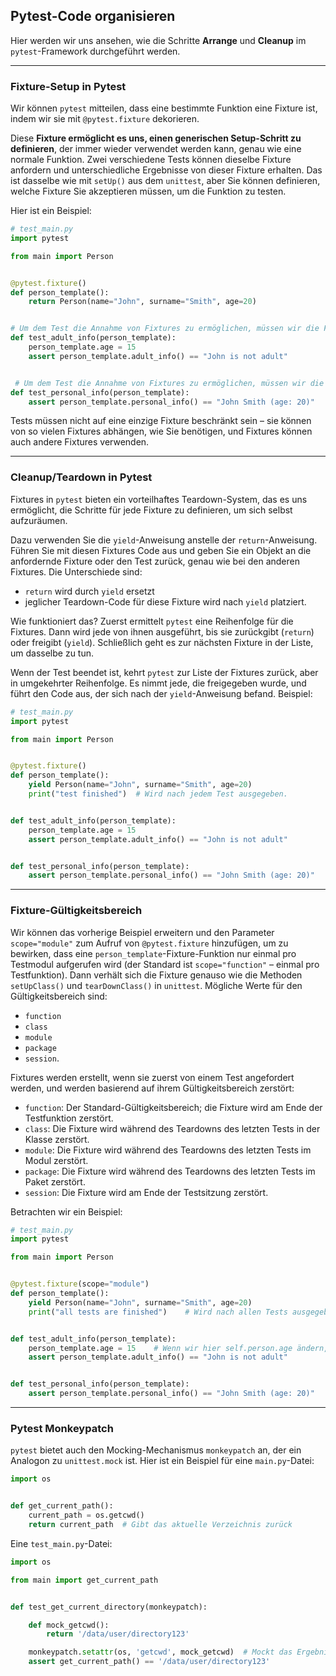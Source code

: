 [](https://www.google.com/search?q=%23organizing-pytest-code)

## Pytest-Code organisieren

Hier werden wir uns ansehen, wie die Schritte **Arrange** und **Cleanup** im `pytest`-Framework durchgeführt werden.

-----

[](https://www.google.com/search?q=%23set-up-fixture-in-pytest)

### Fixture-Setup in Pytest

Wir können `pytest` mitteilen, dass eine bestimmte Funktion eine Fixture ist, indem wir sie mit `@pytest.fixture` dekorieren.

Diese **Fixture ermöglicht es uns, einen generischen Setup-Schritt zu definieren**, der immer wieder verwendet werden kann, genau wie eine normale Funktion. Zwei verschiedene Tests können dieselbe Fixture anfordern und unterschiedliche Ergebnisse von dieser Fixture erhalten. Das ist dasselbe wie mit `setUp()` aus dem `unittest`, aber Sie können definieren, welche Fixture Sie akzeptieren müssen, um die Funktion zu testen.

Hier ist ein Beispiel:

```python
# test_main.py
import pytest

from main import Person


@pytest.fixture()
def person_template():
	return Person(name="John", surname="Smith", age=20)


# Um dem Test die Annahme von Fixtures zu ermöglichen, müssen wir die Fixtures als Parameter in der Testfunktion auflisten.
def test_adult_info(person_template):
	person_template.age = 15
	assert person_template.adult_info() == "John is not adult"


 # Um dem Test die Annahme von Fixtures zu ermöglichen, müssen wir die Fixtures als Parameter in der Testfunktion auflisten.
def test_personal_info(person_template):
	assert person_template.personal_info() == "John Smith (age: 20)"
```

Tests müssen nicht auf eine einzige Fixture beschränkt sein – sie können von so vielen Fixtures abhängen, wie Sie benötigen, und Fixtures können auch andere Fixtures verwenden.

-----

[](https://www.google.com/search?q=%23cleanupteardown-in-pytest)

### Cleanup/Teardown in Pytest

Fixtures in `pytest` bieten ein vorteilhaftes Teardown-System, das es uns ermöglicht, die Schritte für jede Fixture zu definieren, um sich selbst aufzuräumen.

Dazu verwenden Sie die `yield`-Anweisung anstelle der `return`-Anweisung. Führen Sie mit diesen Fixtures Code aus und geben Sie ein Objekt an die anfordernde Fixture oder den Test zurück, genau wie bei den anderen Fixtures. Die Unterschiede sind:

  * `return` wird durch `yield` ersetzt
  * jeglicher Teardown-Code für diese Fixture wird nach `yield` platziert.

Wie funktioniert das? Zuerst ermittelt `pytest` eine Reihenfolge für die Fixtures. Dann wird jede von ihnen ausgeführt, bis sie zurückgibt (`return`) oder freigibt (`yield`). Schließlich geht es zur nächsten Fixture in der Liste, um dasselbe zu tun.

Wenn der Test beendet ist, kehrt `pytest` zur Liste der Fixtures zurück, aber in umgekehrter Reihenfolge. Es nimmt jede, die freigegeben wurde, und führt den Code aus, der sich nach der `yield`-Anweisung befand. Beispiel:

```python
# test_main.py
import pytest

from main import Person


@pytest.fixture()
def person_template():
	yield Person(name="John", surname="Smith", age=20)
	print("test finished")  # Wird nach jedem Test ausgegeben.


def test_adult_info(person_template):
	person_template.age = 15
	assert person_template.adult_info() == "John is not adult"


def test_personal_info(person_template):
	assert person_template.personal_info() == "John Smith (age: 20)"
```

-----

[](https://www.google.com/search?q=%23fixture-scope)

### Fixture-Gültigkeitsbereich

Wir können das vorherige Beispiel erweitern und den Parameter `scope="module"` zum Aufruf von `@pytest.fixture` hinzufügen, um zu bewirken, dass eine `person_template`-Fixture-Funktion nur einmal pro Testmodul aufgerufen wird (der Standard ist `scope="function"` – einmal pro Testfunktion). Dann verhält sich die Fixture genauso wie die Methoden `setUpClass()` und `tearDownClass()` in `unittest`. Mögliche Werte für den Gültigkeitsbereich sind:

  * `function`
  * `class`
  * `module`
  * `package`
  * `session`.

Fixtures werden erstellt, wenn sie zuerst von einem Test angefordert werden, und werden basierend auf ihrem Gültigkeitsbereich zerstört:

  * `function`: Der Standard-Gültigkeitsbereich; die Fixture wird am Ende der Testfunktion zerstört.
  * `class`: Die Fixture wird während des Teardowns des letzten Tests in der Klasse zerstört.
  * `module`: Die Fixture wird während des Teardowns des letzten Tests im Modul zerstört.
  * `package`: Die Fixture wird während des Teardowns des letzten Tests im Paket zerstört.
  * `session`: Die Fixture wird am Ende der Testsitzung zerstört.

Betrachten wir ein Beispiel:

```python
# test_main.py
import pytest

from main import Person


@pytest.fixture(scope="module")
def person_template():
	yield Person(name="John", surname="Smith", age=20)
	print("all tests are finished")    # Wird nach allen Tests ausgegeben.


def test_adult_info(person_template):
	person_template.age = 15    # Wenn wir hier self.person.age ändern, wird test_personal_info nicht bestehen
	assert person_template.adult_info() == "John is not adult"


def test_personal_info(person_template):
	assert person_template.personal_info() == "John Smith (age: 20)"
```

-----

[](https://www.google.com/search?q=%23pytest-monkeypatch)

### Pytest Monkeypatch

`pytest` bietet auch den Mocking-Mechanismus `monkeypatch` an, der ein Analogon zu `unittest.mock` ist. Hier ist ein Beispiel für eine `main.py`-Datei:

```python
import os


def get_current_path():
	current_path = os.getcwd()
	return current_path  # Gibt das aktuelle Verzeichnis zurück
```

Eine `test_main.py`-Datei:

```python
import os

from main import get_current_path


def test_get_current_directory(monkeypatch):

	def mock_getcwd():
		return '/data/user/directory123'

	monkeypatch.setattr(os, 'getcwd', mock_getcwd)  # Mockt das Ergebnis von os.getcwd()
	assert get_current_path() == '/data/user/directory123'
```